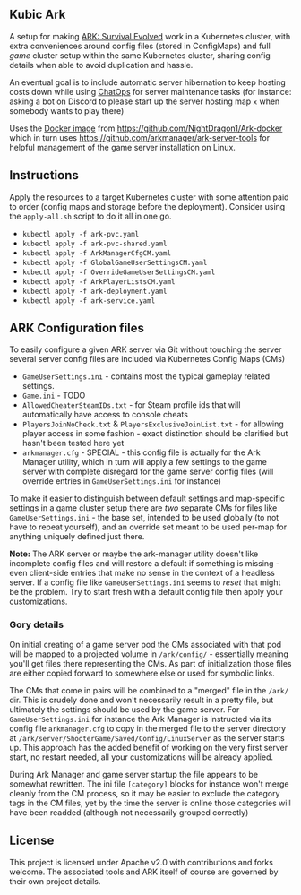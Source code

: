 ## Kubic Ark

A setup for making [ARK: Survival Evolved](https://store.steampowered.com/app/346110/ARK_Survival_Evolved) work in a Kubernetes cluster, with extra conveniences around config files (stored in ConfigMaps) and full *game* cluster setup within the same Kubernetes cluster, sharing config details when able to avoid duplication and hassle.

An eventual goal is to include automatic server hibernation to keep hosting costs down while using [ChatOps](https://docs.stackstorm.com/chatops/chatops.html) for server maintenance tasks (for instance: asking a bot on Discord to please start up the server hosting map `x` when somebody wants to play there)

Uses the [Docker image](https://hub.docker.com/r/nightdragon1/ark-docker) from https://github.com/NightDragon1/Ark-docker which in turn uses https://github.com/arkmanager/ark-server-tools for helpful management of the game server installation on Linux.

## Instructions

Apply the resources to a target Kubernetes cluster with some attention paid to order (config maps and storage before the deployment). Consider using the `apply-all.sh` script to do it all in one go.

* `kubectl apply -f ark-pvc.yaml`
* `kubectl apply -f ark-pvc-shared.yaml`
* `kubectl apply -f ArkManagerCfgCM.yaml`
* `kubectl apply -f GlobalGameUserSettingsCM.yaml`
* `kubectl apply -f OverrideGameUserSettingsCM.yaml`
* `kubectl apply -f ArkPlayerListsCM.yaml`
* `kubectl apply -f ark-deployment.yaml`
* `kubectl apply -f ark-service.yaml`

## ARK Configuration files

To easily configure a given ARK server via Git without touching the server several server config files are included via Kubernetes Config Maps (CMs)

* `GameUserSettings.ini` - contains most the typical gameplay related settings.
* `Game.ini` - TODO
* `AllowedCheaterSteamIDs.txt` - for Steam profile ids that will automatically have access to console cheats
* `PlayersJoinNoCheck.txt` & `PlayersExclusiveJoinList.txt` - for allowing player access in some fashion - exact distinction should be clarified but hasn't been tested here yet
* `arkmanager.cfg` - SPECIAL - this config file is actually for the Ark Manager utility, which in turn will apply a few settings to the game server with complete disregard for the game server config files (will override entries in `GameUserSettings.ini` for instance)

To make it easier to distinguish between default settings and map-specific settings in a game cluster setup there are _two_ separate CMs for files like `GameUserSettings.ini` - the base set, intended to be used globally (to not have to repeat yourself), and an override set meant to be used per-map for anything uniquely defined just there.

**Note:** The ARK server or maybe the ark-manager utility doesn't like incomplete config files and will restore a default if something is missing - even client-side entries that make no sense in the context of a headless server. If a config file like `GameUserSettings.ini` seems to _reset_ that might be the problem. Try to start fresh with a default config file then apply your customizations.

### Gory details

On initial creating of a game server pod the CMs associated with that pod will be mapped to a projected volume in `/ark/config/` - essentially meaning you'll get files there representing the CMs. As part of initialization those files are either copied forward to somewhere else or used for symbolic links.

The CMs that come in pairs will be combined to a "merged" file in the `/ark/` dir. This is crudely done and won't necessarily result in a pretty file, but ultimately the settings should be used by the game server. For `GameUserSettings.ini` for instance the Ark Manager is instructed via its config file `arkmanager.cfg` to copy in the merged file to the server directory at `/ark/server/ShooterGame/Saved/Config/LinuxServer` as the server starts up. This approach has the added benefit of working on the very first server start, no restart needed, all your customizations will be already applied.

During Ark Manager and game server startup the file appears to be somewhat rewritten. The ini file `[category]` blocks for instance won't merge cleanly from the CM process, so it may be easier to exclude the category tags in the CM files, yet by the time the server is online those categories will have been readded (although not necessarily grouped correctly)

## License

This project is licensed under Apache v2.0 with contributions and forks welcome. The associated tools and ARK itself of course are governed by their own project details.
